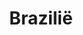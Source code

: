 ---
title: "Brazilië"
introtext: "Brazilië is het grootste land van Zuid-Amerika en is het 5e grootste land ter wereld. Het is een bergachtig land met als hoogste punt de Pico da Neblina in het Amazonegebied met een hoogte van bijna 3.000 meter. De kustlijn van Brazilië is circa 8.000 kilometer lang en bestaat grotendeels uit brede witte en goudbruine zandstranden.
"
introimage: "https://lh3.googleusercontent.com/GJURoWrCf9A3u0Lt_DOiNM7woeeOm0hnDmeJ6Ii8YcfPxWng3-Cmu3Rt5RuIQljSN3M1oeDiHwY7bJKySdIDMeVYkuhm9Ty56nPZgQ6c6p-nDPlBlqEIQBlVs-dvvqQd_fYFrORPxg=w800"
surface: "2.800.000"
inhabitants: "208.000.000"
rate: "6,6"
valuta: "real"
main_text: "In het helderblauwe water rondom Brazilië kan men ideal duiken en surfen. De Braziliaanse bevolking staat erom bekend een uitbundig volk te zijn. Dit is terug te zien aan onder andere het carnaval. Brazilië is echt een land dat bovenaan je bucketlist moet staan!"
fact_one_text: ""
fact_two_text: ""
bigmac_index: ""
images: "https://lh3.googleusercontent.com/aJap-mp1jUPKZ7TbGmIWxebbf_bxu8szM9JJ55sNCURWZ5gw0Ztqzpzz9qzOpldqpWPZPJ56XUVrJY_qVF6Rra-52EUn5JVfTlyVq7ZFLlhUF4R2MtyT4rVRvhQP6YZxdFa1_fXeCw=w800|https://lh3.googleusercontent.com/vPRLeRSgAiJmeKVbUCyr83RiQMDq5Xz59wbhTeKDym_vFXY9B260DAQfCLES8nAvwROL2WTuIsK4y2m53nH3WWZuzDQW2Y3i1UZRG9WrMvD4a-UzJCcRoBPEXwuhHzBNxQaH7gzu4Q=w800|https://lh3.googleusercontent.com/9L4SQWYpTb78XYlWpJJQRioB9QLKoWU2Y3Ils3akF2OiMFuKNoxy8IQCeCMLE9ojJvBL3mOL381qLn0RodjGyO5qATR3Pdo1NuSRRF5rqv1FxyhvUdrbtf_DeY_3D_1OpRM5yPQt7Q=w800|https://lh3.googleusercontent.com/9Nbr1QDpBGsFEmKxq5t8XNz9y-Skogi4az0klFS1vAdg-0LWwawphx7HKmpisb7oaBjjY5v7l7Bgwr6Lo6U8i0mKvAlobP96A9q6tV83rJoLYvCx4Uuh_l7QiVOX24YjxEKjqZUufw=w800"
flight_button_title: "Check vluchtprijzen Brazilië"
flight_button_url: "https://lt45.net/c/?si=11986&li=1528136&wi=335922&ws=&dl=transport%2Fflights%2Fnl%2Fbr%2F%3Flocale%3Dnl-NL%26currency%3DEUR%26market%3DNL"
inspiration_url: "https://partner.bol.com/click/click?p=2&t=url&s=1025999&f=TXL&url=https%3A%2F%2Fwww.bol.com%2Fnl%2Ff%2Flonely-planet-brazil%2F38556656%2F&name=Lonely%20Planet%20Brazil%2C%20Lonely%20Planet"
country_code: "br"
hotels_url: "https://www.booking.com/country/br.nl.html?aid=1837623"
continent: "Zuid-Amerika"
---